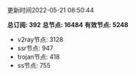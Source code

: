 更新时间2022-05-21 08:50:44

**总订阅: 392**
**总节点: 16484**
**有效节点: 5248**
- v2ray节点: 3128
- ssr节点: 947
- trojan节点: 418
- ss节点: 755
